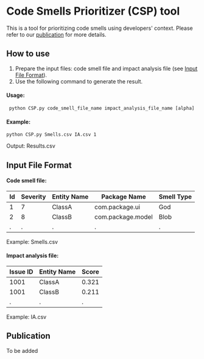 # Code Smells Prioritizer (CSP) tool #
This is a tool for prioritizing code smells using developers' context. Please refer to our [publication](#publication) for more details.
## How to use
1. Prepare the input files: code smell file and impact analysis file (see [Input File Format](#input-file-format)).
2. Use the following command to generate the result.
#### Usage:
```
 python CSP.py code_smell_file_name impact_analysis_file_name [alpha]  
```

#### Example:
```
python CSP.py Smells.csv IA.csv 1
```
  
Output: Results.csv

## Input File Format
#### Code smell file:

| Id	| Severity	| Entity Name	| Package Name	| Smell Type |
| --- | ------- |  ---------- |  ----------- |  --------- | 
| 1  | 7        |  ClassA     |  com.package.ui |  God | 
| 2  | 8        |  ClassB     |  com.package.model |  Blob | 
| .  | .        | .           | .            | .          |

Example: Smells.csv

#### Impact analysis file:

| Issue ID  | Entity Name | Score |
| --------- | ----------- | ----- |
| 1001      | ClassA      | 0.321 |
| 1001      | ClassB      | 0.211 |
| .         | .           | .     |

Example: IA.csv

## Publication
To be added
